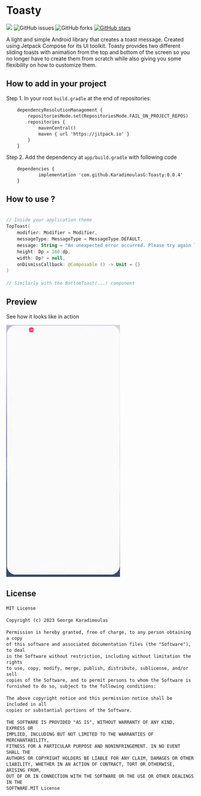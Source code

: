 # Toasty

[![](https://jitpack.io/v/KaradimoulasG/Toasty.svg)](https://jitpack.io/#KaradimoulasG/Toasty) ![GitHub issues](https://img.shields.io/github/issues/KaradimoulasG/Toasty) ![GitHub forks](https://img.shields.io/github/forks/KaradimoulasG/Toasty) [![GitHub stars](https://img.shields.io/github/stars/KaradimoulasG/Toasty)](https://github.com/KaradimoulasG/Toasty/stargazers)

A light and simple Android library that creates a toast message.
Created using Jetpack Compose for its UI toolkit. Toasty provides two different sliding toasts with animation from the top and bottom of the screen so you no longer have to create them from scratch while also giving you some flexibility on how to customize them.

## How to add in your project
Step 1. In your root `build.gradle` at the end of repositories:
```
	dependencyResolutionManagement {
		repositoriesMode.set(RepositoriesMode.FAIL_ON_PROJECT_REPOS)
		repositories {
			mavenCentral()
			maven { url 'https://jitpack.io' }
		}
	}
```

Step 2. Add the dependency at `app/build.gradle` with following code

```
	dependencies {
	        implementation 'com.github.KaradimoulasG:Toasty:0.0.4'
	}
```


## How to use ?


```kotlin

// Inside your application theme
TopToast(
    modifier: Modifier = Modifier,
    messageType: MessageType = MessageType.DEFAULT,
    message: String = "An unexpected error occurred. Please try again later",
    height: Dp = 160.dp,
    width: Dp? = null,
    onDismissCallback: @Composable () -> Unit = {}
)

// Similarly with the BottomToast(...) component

```

## Preview
 
See how it looks like in action

![](https://github.com/KaradimoulasG/Toasty/blob/master/screenshots/usage.gif)

## License
```
MIT License

Copyright (c) 2023 George Karadimoulas

Permission is hereby granted, free of charge, to any person obtaining a copy
of this software and associated documentation files (the "Software"), to deal
in the Software without restriction, including without limitation the rights
to use, copy, modify, merge, publish, distribute, sublicense, and/or sell
copies of the Software, and to permit persons to whom the Software is
furnished to do so, subject to the following conditions:

The above copyright notice and this permission notice shall be included in all
copies or substantial portions of the Software.

THE SOFTWARE IS PROVIDED "AS IS", WITHOUT WARRANTY OF ANY KIND, EXPRESS OR
IMPLIED, INCLUDING BUT NOT LIMITED TO THE WARRANTIES OF MERCHANTABILITY,
FITNESS FOR A PARTICULAR PURPOSE AND NONINFRINGEMENT. IN NO EVENT SHALL THE
AUTHORS OR COPYRIGHT HOLDERS BE LIABLE FOR ANY CLAIM, DAMAGES OR OTHER
LIABILITY, WHETHER IN AN ACTION OF CONTRACT, TORT OR OTHERWISE, ARISING FROM,
OUT OF OR IN CONNECTION WITH THE SOFTWARE OR THE USE OR OTHER DEALINGS IN THE
SOFTWARE.MIT License
```
